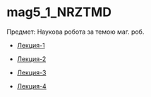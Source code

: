 # mag5_1_NRZTMD

Предмет: Наукова робота за темою маг. роб.

- [Лекция-1](Lekts1.md)

- [Лекция-2](Lekts2.md)

- [Лекция-3](Lekts3.md)

- [Лекция-4](Lekts4.md)
